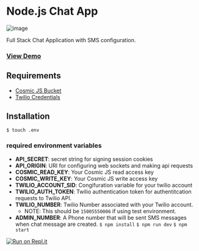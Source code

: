 # Node.js Chat App
![image](https://cosmic-s3.imgix.net/774ef9f0-8eda-11e9-a428-fd5043d74680-Cosmic-Messenger.png?w=1000)

Full Stack Chat Application with SMS configuration.

### [View Demo](https://cosmicjs.com/apps/cosmic-messenger)

## Requirements
- [Cosmic JS Bucket](https://cosmicjs.com/add-bucket?import_bucket=5cf1605916e7ec14adabbb89)
- [Twilio Credentials](https://www.twilio.com/console)

## Installation

`$ touch .env`
### required environment variables
- __API_SECRET__: secret string for signing session cookies
- __API_ORIGIN__: URI for configuring web sockets and making api requests
- __COSMIC_READ_KEY__: Your Cosmic JS read access key
- __COSMIC_WRITE_KEY__: Your Cosmic JS write access key
- __TWILIO_ACCOUNT_SID__: Congifuration variable for your twilio account
- __TWILIO_AUTH_TOKEN__: Twilio authentication token for authentitcation requests to Twilio API.
- __TWILIO_NUMBER__: Twilio Number associated with your Twilio account.
  - NOTE: This should be `15005550006` if using test environment.
- __ADMIN_NUMBER__: A Phone number that will be sent SMS messages when chat message are created.
`$ npm install`
`$ npm run dev`
`$ npm start`

[![Run on Repl.it](https://repl.it/badge/github/cosmicjs/nodejs-chat-app)](https://repl.it/github/cosmicjs/nodejs-chat-app)